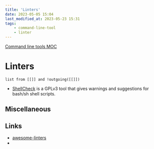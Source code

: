 ```yaml
---
title: 'Linters'
date: 2023-05-05 15:04
last_modified_at: 2023-05-23 15:31
tags:
    - command-line-tool
    - linter
---
```


[Command line tools MOC](Command%20line%20tools%20MOC.md)

# Linters

```dataview
list from [[]] and !outgoing([[]])
```
* [ShellCheck](https://github.com/koalaman/shellcheck) is a GPLv3 tool that gives warnings and suggestions for bash/sh shell scripts.

## Miscellaneous

## Links

-   [awesome-linters](https://github.com/caramelomartins/awesome-linters)
-
